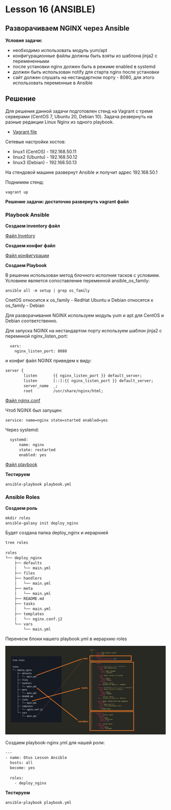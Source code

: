 # Lesson 16 (ANSIBLE)

## Разворачиваем NGINX через Ansible

**Условия задачи:**
* необходимо использовать модуль yum/apt
* конфигурационные файлы должны быть взяты из шаблона jinja2 с перемененными
* после установки nginx должен быть в режиме enabled в systemd
* должен быть использован notify для старта nginx после установки
* сайт должен слушать на нестандартном порту - 8080, для этого использовать переменные в Ansible

## Решение

Для решения данной задачи подготовлен стенд на Vagrant с тремя серверами (CentOS 7, Ubuntu 20, Debian 10). Задача резвернуть на разные редакции Linux Nginx из одного playbook.

* [Vagrant file](vagrantfile)

Сетевые настройки хостов:
* linux1 (CentOS) - 192.168.50.11
* linux2 (Ubuntu) - 192.168.50.12
* linux3 (Debian) - 192.168.50.13

На стендовой машине развернут Ansible и получит адрес 192.168.50.1

Поднимем стенд:

```
vagrant up
```

**Решение задачи: достаточно развернуть vagrant файл**


### Playbook Ansible

**Создаем inventory файл**

[Файл Invetory](playbook/invent)

**Создаем конфиг файл**

[Файл конфигурации](playbook/ansible.cfg)

**Создаем Playbook**

В решении использован метод блочного исполния тасков с условием. Условием является сопоставление переменной аnsible_os_family:

```
ansible all -m setup | grep os_family
```
CnetOS относится к os_family - RedHat
Ubuntu и Debian относятся к os_family - Debian

Для разворачивания NGINX используем модуль yum и apt для CentOS и Debian соответственно.

Для запуска NGINX на нестандартом порту используем шаблон jinja2 с перемнной nginx_listen_port:

```
  vars:
    nginx_listen_port: 8080
```
и конфиг файл NGINX приведем к виду:

```
server {
        listen       {{ nginx_listen_port }} default_server;
        listen       [::]:{{ nginx_listen_port }} default_server;
        server_name  _;
        root         /usr/share/nginx/html;
```

[Файл nginx.conf](playbook/nginx.conf.j2)


Чтоб NGINX был запущен:

```
service: name=nginx state=started enabled=yes
```

Через systemd:

```
  systemd:
      name: nginx
      state: restarted
      enabled: yes
```

[Файл playbook](playbook/playbook.yml)

**Тестируем**

```
ansible-playbook playbook.yml
```

### Ansible Roles

**Создаем роль**

```
mkdir roles
ansible-galaxy init deploy_nginx
```

Будет создана папка deploy_nginx и иерархией


```
tree roles

roles
└── deploy_nginx
    ├── defaults
    │   └── main.yml
    ├── files
    ├── handlers
    │   └── main.yml
    ├── meta
    │   └── main.yml
    ├── README.md
    ├── tasks
    │   └── main.yml
    ├── templates
    │   └── nginx.conf.j2
    └── vars
        └── main.yml

```
Перенесм блоки нашего playbook.yml в иерархию roles

![Image Yes](images/1.jpg)

Создаем playbook-nginx.yml для нашей роли:

```
---
- name: Otus Lesson Ansible
  hosts: all
  become: yes

  roles: 
    - deploy_nginx
```

**Тестируем**

```
ansible-playbook playbook.yml
``` 
